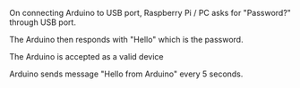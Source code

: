 On connecting Arduino to USB port, Raspberry Pi / PC asks for "Password?" through USB port. 

The Arduino then responds with "Hello" which is the password.

The Arduino is accepted as a valid device

Arduino sends message "Hello from Arduino" every 5 seconds.
